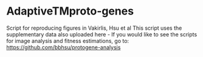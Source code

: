 # AdaptiveTMproto-genes
Script for reproducing figures in Vakirlis, Hsu et al
This script uses the supplementary data also uploaded here - 
If you would like to see the scripts for image analysis and fitness estimations, go to: https://github.com/bbhsu/protogene-analysis 
